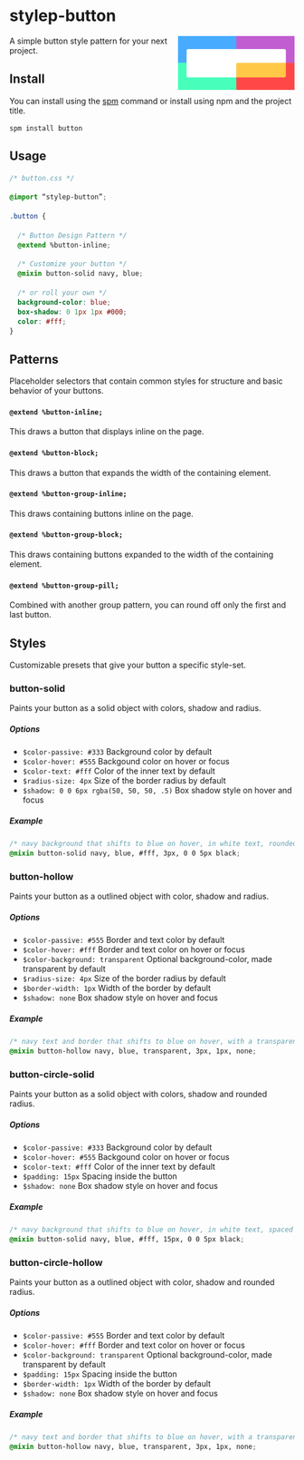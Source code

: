 # stylep-button

<img src=giticon.png title=stylep-button align=right height=95>

A simple button style pattern for your next project.

## Install
You can install using the [spm](https://github.com/stylep/stylep) command or install using npm and the project title.

``` shell
spm install button
```

## Usage
``` css
/* button.css */

@import “stylep-button”;

.button {

  /* Button Design Pattern */
  @extend %button-inline;

  /* Customize your button */
  @mixin button-solid navy, blue;

  /* or roll your own */
  background-color: blue;
  box-shadow: 0 1px 1px #000;
  color: #fff;
}
```

## Patterns
Placeholder selectors that contain common styles for structure and basic behavior of your buttons.

#### `@extend %button-inline;`
This draws a button that displays inline on the page.

#### `@extend %button-block;`
This draws a button that expands the width of the containing element.

#### `@extend %button-group-inline;`
This draws containing buttons inline on the page.

#### `@extend %button-group-block;`
This draws containing buttons expanded to the width of the containing element.

#### `@extend %button-group-pill;`
Combined with another group pattern, you can round off only the first and last button.

## Styles
Customizable presets that give your button a specific style-set.

### button-solid
Paints your button as a solid object with colors, shadow and radius.

##### Options

* `$color-passive: #333` Background color by default
* `$color-hover: #555` Backgound color on hover or focus
* `$color-text: #fff` Color of the inner text by default
* `$radius-size: 4px` Size of the border radius by default
* `$shadow: 0 0 6px rgba(50, 50, 50, .5)` Box shadow style on hover and focus

##### Example
```css
/* navy background that shifts to blue on hover, in white text, rounded by 3px with a black box shadow that expands spread on hover  */
@mixin button-solid navy, blue, #fff, 3px, 0 0 5px black;
```

### button-hollow
Paints your button as a outlined object with color, shadow and radius.

##### Options

* `$color-passive: #555` Border and text color by default
* `$color-hover: #fff` Border and text color on hover or focus
* `$color-background: transparent` Optional background-color, made transparent by default
* `$radius-size: 4px` Size of the border radius by default
* `$border-width: 1px` Width of the border by default
* `$shadow: none` Box shadow style on hover and focus

##### Example
```css
/* navy text and border that shifts to blue on hover, with a transparent background, rounded by 3px and no shadow */
@mixin button-hollow navy, blue, transparent, 3px, 1px, none;
```

### button-circle-solid
Paints your button as a solid object with colors, shadow and rounded radius.

##### Options

* `$color-passive: #333` Background color by default
* `$color-hover: #555` Backgound color on hover or focus
* `$color-text: #fff` Color of the inner text by default
* `$padding: 15px` Spacing inside the button
* `$shadow: none` Box shadow style on hover and focus

##### Example
```css
/* navy background that shifts to blue on hover, in white text, spaced out at 15px with a black box shadow that expands spread on hover  */
@mixin button-solid navy, blue, #fff, 15px, 0 0 5px black;
```

### button-circle-hollow
Paints your button as a outlined object with color, shadow and rounded radius.

##### Options

* `$color-passive: #555` Border and text color by default
* `$color-hover: #fff` Border and text color on hover or focus
* `$color-background: transparent` Optional background-color, made transparent by default
* `$padding: 15px` Spacing inside the button
* `$border-width: 1px` Width of the border by default
* `$shadow: none` Box shadow style on hover and focus

##### Example
```css
/* navy text and border that shifts to blue on hover, with a transparent background, with 3px space inside, 1px border size and no shadow */
@mixin button-hollow navy, blue, transparent, 3px, 1px, none;
```
